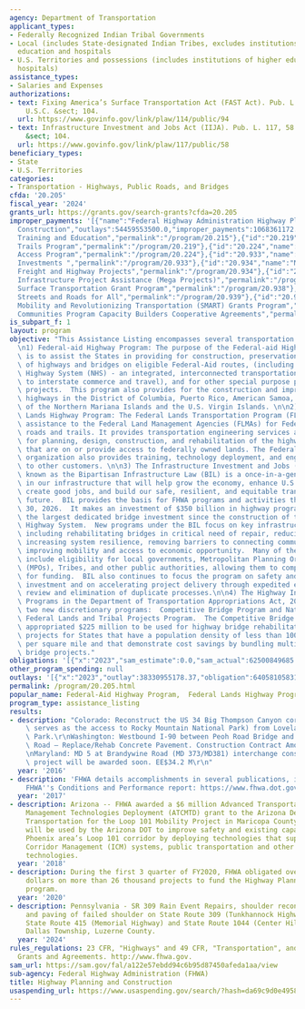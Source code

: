 ```yaml
---
agency: Department of Transportation
applicant_types:
- Federally Recognized Indian Tribal Governments
- Local (includes State-designated Indian Tribes, excludes institutions of higher
  education and hospitals
- U.S. Territories and possessions (includes institutions of higher education and
  hospitals)
assistance_types:
- Salaries and Expenses
authorizations:
- text: Fixing America’s Surface Transportation Act (FAST Act). Pub. L. 114, 94. 23
    U.S.C. &sect; 104.
  url: https://www.govinfo.gov/link/plaw/114/public/94
- text: Infrastructure Investment and Jobs Act (IIJA). Pub. L. 117, 58. 23 U.S.C.
    &sect; 104.
  url: https://www.govinfo.gov/link/plaw/117/public/58
beneficiary_types:
- State
- U.S. Territories
categories:
- Transportation - Highways, Public Roads, and Bridges
cfda: '20.205'
fiscal_year: '2024'
grants_url: https://grants.gov/search-grants?cfda=20.205
improper_payments: '[{"name":"Federal Highway Administration Highway Planning and
  Construction","outlays":54459553500.0,"improper_payments":1068361172.0,"insufficient_payment":0.0,"high_priority":true,"related_programs":[{"id":"20.215","name":"Highway
  Training and Education","permalink":"/program/20.215"},{"id":"20.219","name":"Recreational
  Trails Program","permalink":"/program/20.219"},{"id":"20.224","name":"Federal Lands
  Access Program","permalink":"/program/20.224"},{"id":"20.933","name":"National Infrastructure
  Investments ","permalink":"/program/20.933"},{"id":"20.934","name":"Nationally Significant
  Freight and Highway Projects","permalink":"/program/20.934"},{"id":"20.937","name":"National
  Infrastructure Project Assistance (Mega Projects)","permalink":"/program/20.937"},{"id":"20.938","name":"Rural
  Surface Transportation Grant Program","permalink":"/program/20.938"},{"id":"20.939","name":"Safe
  Streets and Roads for All","permalink":"/program/20.939"},{"id":"20.941","name":"Strengthening
  Mobility and Revolutionizing Transportation (SMART) Grants Program","permalink":"/program/20.941"},{"id":"20.942","name":"Thriving
  Communities Program Capacity Builders Cooperative Agreements","permalink":"/program/20.942"}]}]'
is_subpart_f: 1
layout: program
objective: "This Assistance Listing encompasses several transportation programs: \n\
  \n1) Federal-aid Highway Program: The purpose of the Federal-aid Highway Program\
  \ is to assist the States in providing for construction, preservation, and improvement\
  \ of highways and bridges on eligible Federal-Aid routes, (including the National\
  \ Highway System (NHS) - an integrated, interconnected transportation system important\
  \ to interstate commerce and travel), and for other special purpose programs and\
  \ projects.  This program also provides for the construction and improvement of\
  \ highways in the District of Columbia, Puerto Rico, American Samoa, Guam, the Commonwealth\
  \ of the Northern Mariana Islands and the U.S. Virgin Islands. \n\n2) The Federal\
  \ Lands Highway Program: The Federal Lands Transportation Program (FLTP) provides\
  \ assistance to the Federal Land Management Agencies (FLMAs) for Federally-owned\
  \ roads and trails. It provides transportation engineering services and funding\
  \ for planning, design, construction, and rehabilitation of the highways and bridges\
  \ that are on or provide access to federally owned lands. The Federal Lands Highway\
  \ organization also provides training, technology deployment, and engineering services\
  \ to other customers. \n\n3) The Infrastructure Investment and Jobs (IIJA) Act also\
  \ known as the Bipartisan Infrastructure Law (BIL) is a once-in-a-generation investment\
  \ in our infrastructure that will help grow the economy, enhance U.S. competitiveness,\
  \ create good jobs, and build our safe, resilient, and equitable transportation\
  \ future.  BIL provides the basis for FHWA programs and activities through September\
  \ 30, 2026.  It makes an investment of $350 billion in highway programs. This includes\
  \ the largest dedicated bridge investment since the construction of the Interstate\
  \ Highway System.  New programs under the BIL focus on key infrastructure priorities\
  \ including rehabilitating bridges in critical need of repair, reducing carbon emissions,\
  \ increasing system resilience, removing barriers to connecting communities, and\
  \ improving mobility and access to economic opportunity.  Many of the new programs\
  \ include eligibility for local governments, Metropolitan Planning Organizations\
  \ (MPOs), Tribes, and other public authorities, allowing them to compete directly\
  \ for funding.  BIL also continues to focus the program on safety and performance-based\
  \ investment and on accelerating project delivery through expedited environmental\
  \ review and elimination of duplicate processes.\n\n4) The Highway Infrastructure\
  \ Programs in the Department of Transportation Appropriations Act, 2018, included\
  \ two new discretionary programs:  Competitive Bridge Program and Nationally Significant\
  \ Federal Lands and Tribal Projects Program.  The Competitive Bridge Program was\
  \ appropriated $225 million to be used for highway bridge rehabilitation or replacement\
  \ projects for States that have a population density of less than 100 individuals\
  \ per square mile and that demonstrate cost savings by bundling multiple highway\
  \ bridge projects."
obligations: '[{"x":"2023","sam_estimate":0.0,"sam_actual":62500849685.0,"usa_spending_actual":63867756124.08},{"x":"2024","sam_estimate":0.0,"sam_actual":62243003438.0,"usa_spending_actual":62861190127.33},{"x":"2025","sam_estimate":0.0,"sam_actual":62371926562.0,"usa_spending_actual":4208726412.93}]'
other_program_spending: null
outlays: '[{"x":"2023","outlay":38330955178.37,"obligation":64058105831.27},{"x":"2024","outlay":14857366889.0,"obligation":51905719367.41},{"x":"2025","outlay":14533399.96,"obligation":3401241179.59}]'
permalink: /program/20.205.html
popular_name: Federal-Aid Highway Program,  Federal Lands Highway Program
program_type: assistance_listing
results:
- description: "Colorado: Reconstruct the US 34 Big Thompson Canyon corridor, which\
    \ serves as the access to Rocky Mountain National Park) from Loveland to Estes\
    \ Park.\r\nWashington: Westbound I-90 between Peoh Road Bridge and Elk Heights\
    \ Road – Replace/Rehab Concrete Pavement. Construction Contract Amount $17,712,492.11\r\
    \nMaryland: MD 5 at Brandywine Road (MD 373/MD381) interchange construction. The\
    \ project will be awarded soon. EE$34.2 M\r\n"
  year: '2016'
- description: 'FHWA details accomplishments in several publications, including the
    FHWA''s Conditions and Performance report: https://www.fhwa.dot.gov/policy/2015cpr/'
  year: '2017'
- description: Arizona -- FHWA awarded a $6 million Advanced Transportation and Congestion
    Management Technologies Deployment (ATCMTD) grant to the Arizona Department of
    Transportation for the Loop 101 Mobility Project in Maricopa County. The grant
    will be used by the Arizona DOT to improve safety and existing capacity on the
    Phoenix area’s Loop 101 corridor by deploying technologies that support Integrated
    Corridor Management (ICM) systems, public transportation and other real-time information
    technologies.
  year: '2018'
- description: During the first 3 quarter of FY2020, FHWA obligated over $19 Billion
    dollars on more than 26 thousand projects to fund the Highway Planning and Construction
    program.
  year: '2020'
- description: Pennsylvania - SR 309 Rain Event Repairs, shoulder reconstruction,
    and paving of failed shoulder on State Route 309 (Tunkhannock Highway) between
    State Route 415 (Memorial Highway) and State Route 1044 (Center Hill Road) in
    Dallas Township, Luzerne County.
  year: '2024'
rules_regulations: 23 CFR, "Highways" and 49 CFR, "Transportation", and 2 CFR 200,
  Grants and Agreements. http://www.fhwa.gov.
sam_url: https://sam.gov/fal/a122e57ebdd94c6b95d87450afeda1aa/view
sub-agency: Federal Highway Administration (FHWA)
title: Highway Planning and Construction
usaspending_url: https://www.usaspending.gov/search/?hash=da69c9d0e4958490ee2c94f323c25635
---
```

